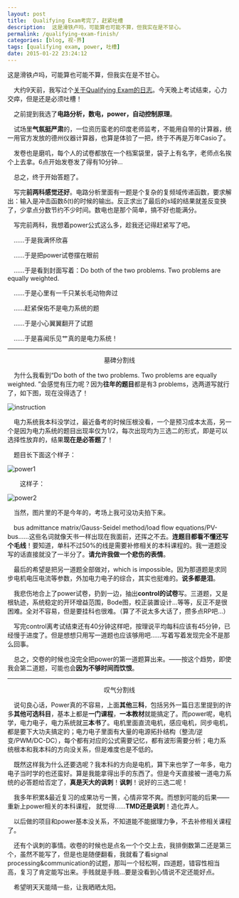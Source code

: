 ```yaml
---
layout: post
title:  Qualifying Exam考完了，赶紧吐槽
description:  这是滑铁卢吗，可能算也可能不算，但我实在是不甘心。
permalink: /qualifying-exam-finish/
categories: [blog, 视·界]
tags: [qualifying exam, power, 吐槽]
date: 2015-01-22 23:24:12
--- 
```


<pre>这是滑铁卢吗，可能算也可能不算，但我实在是不甘心。</pre>

　大约9天前，我写过个[关于Qualifying Exam的日志](http://dlyang.me/qualifying-exam/)。今天晚上考试结束，心力交瘁，但是还是必须吐槽！

　之前提到我选了**电路分析，数电，power，自动控制原理**。

　试场里**气氛挺严肃**的，一位资历蛮老的印度老师监考，不能用自带的计算器，统一用官方发放的德州仪器计算器，也算是体验了一把，终于不再是万年Casio了。

　发卷也是磨叽，每个人的试卷都放在一个档案袋里，袋子上有名字，老师点名挨个上去拿。6点开始发卷发了得有10分钟…

　总之，终于开始答题了。

　写完**前两科感觉还好**。电路分析里面有一题是个复杂的复频域传递函数，要求解出：输入是冲击函数δ(t)的时候的输出。反正求出了最后的s域的结果就差反变换了，少拿点分数节约不少时间。数电也是那个简单，搞不好也能满分。

　写完前两科，我想着power公式这么多，趁我还记得赶紧写了吧。

　……于是我满怀欣喜

　……于是把power试卷摆在眼前

　……于是看到封面写着：Do both of the two problems. Two problems are equally weighted. 

　……于是心里有一千只某长毛动物奔过

　……赶紧保佑不是电力系统的题

　……于是小心翼翼翻开了试题

　……于是喜闻乐见艹真的是电力系统！

-----
<center>墓碑分割线</center>

　为什么我看到“Do both of the two problems. Two problems are equally weighted. ”会感觉有压力呢？因为**往年的题目**都是有3 problems，选两道写就行了，如下图，现在没得选了！

![instruction](http://lanternd.qiniudn.com/Pic4Post/qualifying-exam-finish/instruction1.jpg '27Instruction')

　电力系统我本科没学过，最近备考的时候压根没看，一个是预习成本太高，另一个是因为电力系统的题目出现率仅为1/2，每次出现均为三选二的形式，即是可以选择性放弃的，结果**现在是必答题**了！

　题目长下面这个样子：

![power1](http://lanternd.qiniudn.com/Pic4Post/qualifying-exam-finish/power1.jpg 'Power System1')

　　这样子：

![power2](http://lanternd.qiniudn.com/Pic4Post/qualifying-exam-finish/power2.jpg 'Power System2')

　当然，图片里的不是今年的，考场上我可没功夫拍下来。 

　bus admittance matrix/Gauss-Seidel method/load flow equations/PV-bus……这些名词就像天书一样出现在我面前，还挥之不去。**连题目都看不懂还写个毛线**！要知道，单科不过50%的线是需要补修相关的本科课程的。我一道题没写的话直接就没了一半分了。**请允许我做一个悲伤的表情**。

　最后的希望是把另一道题全部做对，which is impossible。因为那道题是求同步电机电压电流等参数，外加电力电子的综合，其实也挺难的。**说多都是泪**。

　我悲伤地合上了power试卷，扔到一边，抽出**control的试卷**写。三道题，又是根轨迹，系统稳定的开环增益范围，Bode图，校正装置设计…等等，反正不是很困难。全对不容易，但是要挂科也很难。（算了不说太多大话了，攒多点RP吧…）

　写完control离考试结束还有40分钟这样吧，按理说平均每科应该有45分钟，已经慢于进度了。但是想想只用写一道题也应该够用吧……写着写着发现完全不是那么回事。

　总之，交卷的时候也没完全把power的第一道题算出来。——按这个趋势，即使我会第二道题，可能也会**因为不够时间而饮恨**。

-----
<center>叹气分割线</center>

　说句良心话，Power真的不容易，上面**其他三科**，包括另外一篇日志里提到的许多**其他可选科目**，基本上都是**一门课程**，**一本教材**就能搞定了。而power呢，电机学，电力电子，电力系统就**三本书**了。电机里面直流电机，感应电机，同步电机，都是要下大功夫搞定的；电力电子里面有大量的电源拓扑结构（整流/逆变/PWM/DC-DC），每个都有对应的公式需要记忆，都有波形需要分析；电力系统根本和我本科的方向没关系，但是难度也是不低的。

　既然这样我为什么还要选呢？我本科的方向是电机，算下来也学了一年多，电力电子当时学的也还蛮好。算是我能拿得出手的东西了。但是今天直接被一道电力系统的必答题给否定了，**真是天大的讽刺**！**讽刺**！说好的三选二呢！

　我多年积累&最近复习的成果功亏一篑，心情非常不爽。而想到可能的后果——重新上power相关的本科课程， 就觉得……**TMD还是讽刺**！造化弄人。

　以后做的项目和power基本没关系，不知道能不能据理力争，不去补修相关课程了。

　还有个讽刺的事情。收卷的时候也是点名一个个交上去，我排倒数第二还是第三个，虽然不能写了，但是也是随便翻看，我就看了看signal processing&communication的试题，那叫一个轻松啊，四道题，错容性相当高，复习了肯定能写出来。手贱就是手贱…要是没看到心情说不定还能好点。

　希望明天天能晴一些，让我晒晒太阳。